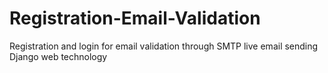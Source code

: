 # Registration-Email-Validation
Registration and login for email validation through SMTP live email sending Django web technology 

